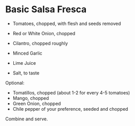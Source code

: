 # Basic Salsa Fresca

* Tomatoes, chopped, with flesh and seeds removed
* Red or White Onion, chopped
* Cilantro, chopped roughly
* Minced Garlic

* Lime Juice

* Salt, to taste

Optional:
* Tomatillos, chopped (about 1-2 for every 4-5 tomatoes)
* Mango, chopped
* Green Onion, chopped
* Chile pepper of your preference, seeded and chopped

Combine and serve.
